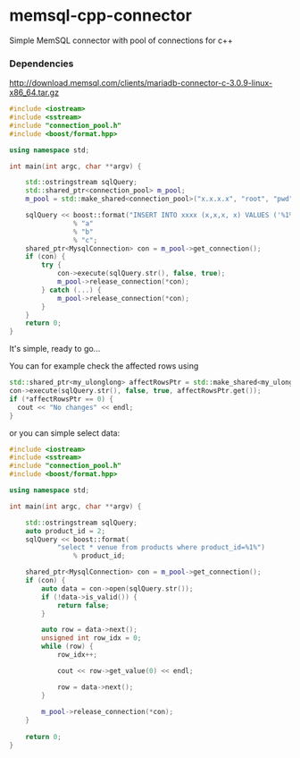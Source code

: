 # memsql-cpp-connector
Simple MemSQL connector with pool of connections for c++

### Dependencies

http://download.memsql.com/clients/mariadb-connector-c-3.0.9-linux-x86_64.tar.gz


```c++
#include <iostream>
#include <sstream>
#include "connection_pool.h"
#include <boost/format.hpp>

using namespace std;

int main(int argc, char **argv) {

    std::ostringstream sqlQuery;
    std::shared_ptr<connection_pool> m_pool;
    m_pool = std::make_shared<connection_pool>("x.x.x.x", "root", "pwd", "database", 3306, 1, false);

    sqlQuery << boost::format("INSERT INTO xxxx (x,x,x, x) VALUES ('%1%', '%2%', '%3%', '%4%')")
                % "a"
                % "b"
                % "c";
    shared_ptr<MysqlConnection> con = m_pool->get_connection();
    if (con) {
        try {
            con->execute(sqlQuery.str(), false, true);
            m_pool->release_connection(*con);
        } catch (...) {
            m_pool->release_connection(*con);
        }
    }
    return 0;
}
```

It's simple, ready to go...

You can for example check the affected rows using 

```c++
std::shared_ptr<my_ulonglong> affectRowsPtr = std::make_shared<my_ulonglong>();
con->execute(sqlQuery.str(), false, true, affectRowsPtr.get());
if (*affectRowsPtr == 0) {
  cout << "No changes" << endl;
}
```

or you can simple select data:

```c++
#include <iostream>
#include <sstream>
#include "connection_pool.h"
#include <boost/format.hpp>

using namespace std;

int main(int argc, char **argv) {

    std::ostringstream sqlQuery;
    auto product_id = 2;
    sqlQuery << boost::format(
            "select * venue from products where product_id=%1%")
                % product_id;

    shared_ptr<MysqlConnection> con = m_pool->get_connection();
    if (con) {
        auto data = con->open(sqlQuery.str());
        if (!data->is_valid()) {
            return false;
        }

        auto row = data->next();
        unsigned int row_idx = 0;
        while (row) {
            row_idx++;

            cout << row->get_value(0) << endl;

            row = data->next();
        }
        
        m_pool->release_connection(*con);
    }
    
    return 0;
}    
```
